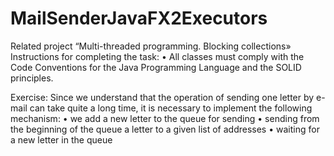 # MailSenderJavaFX2Executors
Related project
“Multi-threaded programming.
Blocking collections»
Instructions for completing the task:
• All classes must comply with the Code Conventions for the Java Programming Language and the SOLID principles.

Exercise:
Since we understand that the operation of sending one letter by e-mail can take quite a long time, it is necessary to implement the following mechanism:
• we add a new letter to the queue for sending
• sending from the beginning of the queue a letter to a given list of addresses
• waiting for a new letter in the queue
